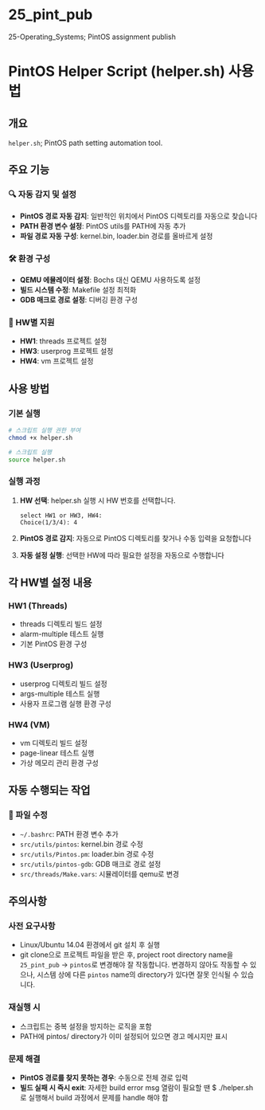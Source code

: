 # 25_pint_pub
25-Operating_Systems; PintOS assignment publish

# PintOS Helper Script (helper.sh) 사용법

## 개요
`helper.sh`; PintOS path setting automation tool.

## 주요 기능

### 🔍 자동 감지 및 설정
- **PintOS 경로 자동 감지**: 일반적인 위치에서 PintOS 디렉토리를 자동으로 찾습니다
- **PATH 환경 변수 설정**: PintOS utils를 PATH에 자동 추가
- **파일 경로 자동 구성**: kernel.bin, loader.bin 경로를 올바르게 설정

### 🛠️ 환경 구성
- **QEMU 에뮬레이터 설정**: Bochs 대신 QEMU 사용하도록 설정
- **빌드 시스템 수정**: Makefile 설정 최적화
- **GDB 매크로 경로 설정**: 디버깅 환경 구성

### 📁 HW별 지원
- **HW1**: threads 프로젝트 설정
- **HW3**: userprog 프로젝트 설정  
- **HW4**: vm 프로젝트 설정

## 사용 방법

### 기본 실행
```bash
# 스크립트 실행 권한 부여
chmod +x helper.sh

# 스크립트 실행
source helper.sh
```

### 실행 과정
1. **HW 선택**: helper.sh 실행 시 HW 번호를 선택합니다. 
   ```
   select HW1 or HW3, HW4: 
   Choice(1/3/4): 4
   ```

2. **PintOS 경로 감지**: 자동으로 PintOS 디렉토리를 찾거나 수동 입력을 요청합니다

3. **자동 설정 실행**: 선택한 HW에 따라 필요한 설정을 자동으로 수행합니다

## 각 HW별 설정 내용

### HW1 (Threads)
- threads 디렉토리 빌드 설정
- alarm-multiple 테스트 실행
- 기본 PintOS 환경 구성

### HW3 (Userprog) 
- userprog 디렉토리 빌드 설정
- args-multiple 테스트 실행
- 사용자 프로그램 실행 환경 구성

### HW4 (VM)
- vm 디렉토리 빌드 설정  
- page-linear 테스트 실행
- 가상 메모리 관리 환경 구성

## 자동 수행되는 작업

### 📝 파일 수정
- `~/.bashrc`: PATH 환경 변수 추가
- `src/utils/pintos`: kernel.bin 경로 수정
- `src/utils/Pintos.pm`: loader.bin 경로 수정
- `src/utils/pintos-gdb`: GDB 매크로 경로 설정
- `src/threads/Make.vars`: 시뮬레이터를 qemu로 변경

## 주의사항

### 사전 요구사항
- Linux/Ubuntu 14.04 환경에서 git 설치 후 실행
- git clone으로 프로젝트 파일을 받은 후, project root directory name을 `25_pint_pub` -> `pintos`로 변경해야 잘 작동합니다. 변경하지 않아도 작동할 수 있으나, 시스템 상에 다른 `pintos` name의 directory가 있다면 잘못 인식될 수 있습니다.

### 재실행 시
- 스크립트는 중복 설정을 방지하는 로직을 포함
- PATH에 pintos/ directory가 이미 설정되어 있으면 경고 메시지만 표시

### 문제 해결
- **PintOS 경로를 찾지 못하는 경우**: 수동으로 전체 경로 입력
- **빌드 실패 시 즉시 exit**: 자세한 build error msg 열람이 필요할 땐 $ ./helper.sh 로 실행해서 build 과정에서 문제를 handle 해야 함
